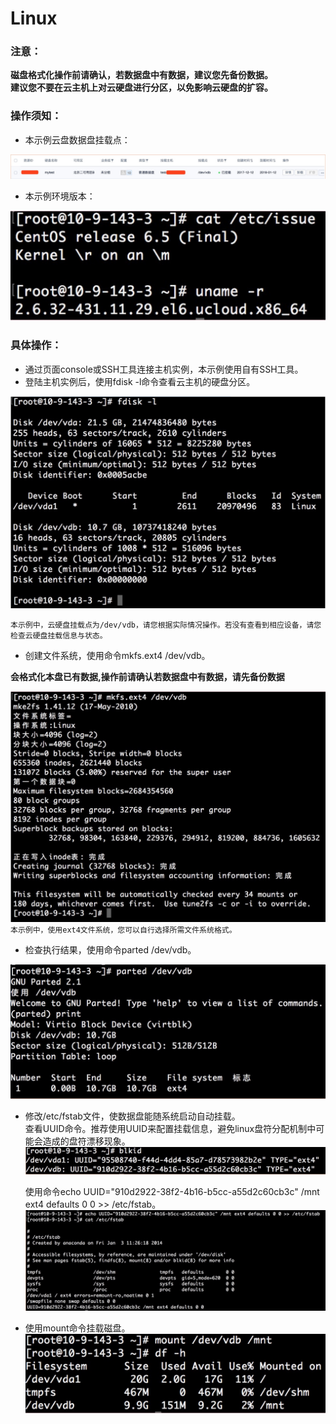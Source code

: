 

# Linux

### 注意：

**磁盘格式化操作前请确认，若数据盘中有数据，建议您先备份数据。**  
**建议您不要在云主机上对云硬盘进行分区，以免影响云硬盘的扩容。**

</WRAP>

### 操作须知：

* 本示例云盘数据盘挂载点：  

![](/images/userguide/format/image1.jpg)


* 本示例环境版本：  

![](/images/userguide/format/image2.jpg)

### 具体操作：

* 通过页面console或SSH工具连接主机实例，本示例使用自有SSH工具。
* 登陆主机实例后，使用fdisk -l命令查看云主机的硬盘分区。  

![](/images/userguide/format/image3.jpg)

`本示例中，云硬盘挂载点为/dev/vdb，请您根据实际情况操作。若没有查看到相应设备，请您检查云硬盘挂载信息与状态。`

 * 创建文件系统，使用命令mkfs.ext4 /dev/vdb。  

**会格式化本盘已有数据,操作前请确认若数据盘中有数据，请先备份数据** </WRAP>

![](/images/userguide/format/image4.jpg)
`本示例中，使用ext4文件系统，您可以自行选择所需文件系统格式。`

* 检查执行结果，使用命令parted /dev/vdb。

![](/images/userguide/format/image5.jpg)

* 修改/etc/fstab文件，使数据盘能随系统启动自动挂载。  
  查看UUID命令。推荐使用UUID来配置挂载信息，避免linux盘符分配机制中可能会造成的盘符漂移现象。
![](/images/userguide/format/image7.jpg)

  使用命令echo UUID="910d2922-38f2-4b16-b5cc-a55d2c60cb3c" /mnt ext4 defaults 0 0 \>\> /etc/fstab。
![](/images/userguide/format/image6.jpg)

* 使用mount命令挂载磁盘。  
![](/images/userguide/format/image8.jpg)


